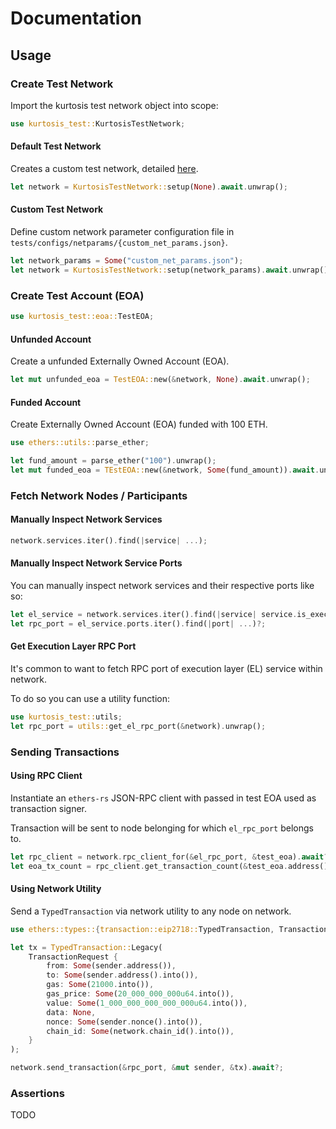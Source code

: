 # Documentation

## Usage

### Create Test Network

Import the kurtosis test network object into scope:

```rust
use kurtosis_test::KurtosisTestNetwork;
```

#### Default Test Network

Creates a custom test network, detailed [here](./DefaultNetwork.md).

```rust
let network = KurtosisTestNetwork::setup(None).await.unwrap();
```

#### Custom Test Network

Define custom network parameter configuration file in `tests/configs/netparams/{custom_net_params.json}`.

```rust
let network_params = Some("custom_net_params.json");
let network = KurtosisTestNetwork::setup(network_params).await.unwrap();
```

### Create Test Account (EOA)

```rust
use kurtosis_test::eoa::TestEOA;
```

#### Unfunded Account

Create a unfunded Externally Owned Account (EOA).

```rust
let mut unfunded_eoa = TestEOA::new(&network, None).await.unwrap();
```

#### Funded Account

Create Externally Owned Account (EOA) funded with 100 ETH.

```rust
use ethers::utils::parse_ether;

let fund_amount = parse_ether("100").unwrap();
let mut funded_eoa = TEstEOA::new(&network, Some(fund_amount)).await.unwrap();
```

### Fetch Network Nodes / Participants

#### Manually Inspect Network Services

```rust
network.services.iter().find(|service| ...);
```

#### Manually Inspect Network Service Ports

You can manually inspect network services and their respective ports like so:

```rust
let el_service = network.services.iter().find(|service| service.is_exec_layer())?;
let rpc_port = el_service.ports.iter().find(|port| ...)?;
```

#### Get Execution Layer RPC Port

It's common to want to fetch RPC port of execution layer (EL) service within network.

To do so you can use a utility function:

```rust
use kurtosis_test::utils;
let rpc_port = utils::get_el_rpc_port(&network).unwrap();
```

### Sending Transactions

#### Using RPC Client

Instantiate an `ethers-rs` JSON-RPC client with passed in test EOA used as transaction signer.

Transaction will be sent to node belonging for which `el_rpc_port` belongs to.

```rust
let rpc_client = network.rpc_client_for(&el_rpc_port, &test_eoa).await?;
let eoa_tx_count = rpc_client.get_transaction_count(&test_eoa.address(), None).await?;
```

#### Using Network Utility

Send a `TypedTransaction` via network utility to any node on network.

```rust
use ethers::types::{transaction::eip2718::TypedTransaction, TransactionRequest};

let tx = TypedTransaction::Legacy(
    TransactionRequest {
        from: Some(sender.address()),
        to: Some(sender.address().into()),
        gas: Some(21000.into()), 
        gas_price: Some(20_000_000_000u64.into()),
        value: Some(1_000_000_000_000_000u64.into()), 
        data: None,
        nonce: Some(sender.nonce().into()),
        chain_id: Some(network.chain_id().into()),
    }
);

network.send_transaction(&rpc_port, &mut sender, &tx).await?;
```

### Assertions

TODO